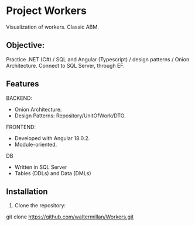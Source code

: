 # Project Workers
Visualization of workers. Classic ABM.

## Objective:

Practice .NET (C#) / SQL and Angular (Typescript) / design patterns / Onion Architecture.
Connect to SQL Server, through EF.

## Features

BACKEND:
- Onion Architecture.
- Design Patterns: Repository/UnitOfWork/DTO.

FRONTEND:
- Developed with Angular 18.0.2.
- Module-oriented.

DB
- Written in SQL Server
- Tables (DDLs) and Data (DMLs)

## Installation

1. Clone the repository:

git clone https://github.com/waltermillan/Workers.git
